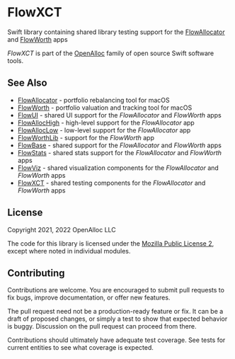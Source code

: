# FlowXCT

Swift library containing shared library testing support for the [FlowAllocator](https://openalloc.github.io/FlowAllocator/index.html) and [FlowWorth](https://openalloc.github.io/FlowAllocator/index.html) apps

_FlowXCT_ is part of the [OpenAlloc](https://github.com/openalloc) family of open source Swift software tools.

## See Also

* [FlowAllocator](https://openalloc.github.io/FlowAllocator/index.html) - portfolio rebalancing tool for macOS
* [FlowWorth](https://openalloc.github.io/FlowWorth/index.html) - portfolio valuation and tracking tool for macOS
* [FlowUI](https://github.com/openalloc/FlowUI) - shared UI support for the _FlowAllocator_ and _FlowWorth_ apps
* [FlowAllocHigh](https://github.com/openalloc/FlowAllocHigh) - high-level support for the _FlowAllocator_ app
* [FlowAllocLow](https://github.com/openalloc/FlowAllocLow) - low-level support for the _FlowAllocator_ app
* [FlowWorthLib](https://github.com/openalloc/FlowWorthLib) - support for the _FlowWorth_ app
* [FlowBase](https://github.com/openalloc/FlowBase) - shared support for the _FlowAllocator_ and _FlowWorth_ apps
* [FlowStats](https://github.com/openalloc/FlowStats) - shared stats support for the _FlowAllocator_ and _FlowWorth_ apps
* [FlowViz](https://github.com/openalloc/FlowViz) - shared visualization components for the _FlowAllocator_ and _FlowWorth_ apps
* [FlowXCT](https://github.com/openalloc/FlowXCT) - shared testing components for the _FlowAllocator_ and _FlowWorth_ apps

## License

Copyright 2021, 2022 OpenAlloc LLC

The code for this library is licensed under the [Mozilla Public License 2](https://www.mozilla.org/en-US/MPL/2.0/), except where noted in individual modules.

## Contributing

Contributions are welcome. You are encouraged to submit pull requests to fix bugs, improve documentation, or offer new features. 

The pull request need not be a production-ready feature or fix. It can be a draft of proposed changes, or simply a test to show that expected behavior is buggy. Discussion on the pull request can proceed from there.

Contributions should ultimately have adequate test coverage. See tests for current entities to see what coverage is expected.
